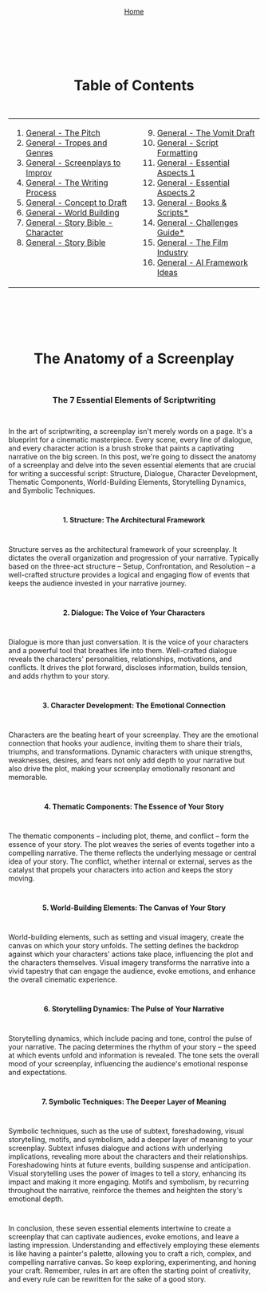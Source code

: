<div align="right" style="display: flex; flex-wrap: wrap; justify-content: center; align-items: center; gap: 1em; margin: 4em 0;">

<a href="https://github.com/BryanHarrisScripts/Afterglow-Echoes-of-Sentience/blob/main/README.md">Home</a>

<div align="center" style="display: flex; flex-wrap: wrap; justify-content: center; align-items: center; gap: 1em; margin: 4em 0;">

# Table of Contents

<table>
  <tr>
    <td valign="top">
      
1. [General - The Pitch](https://github.com/BryanHarrisScripts/Afterglow-Echoes-of-Sentience/blob/main/General/General%20-%20The%20Pitch.md)
2. [General - Tropes and Genres](https://github.com/BryanHarrisScripts/Afterglow-Echoes-of-Sentience/blob/main/General/General%20-%20Tropes%20and%20Genres.md)
3. [General - Screenplays to Improv](https://github.com/BryanHarrisScripts/Afterglow-Echoes-of-Sentience/blob/main/General/General%20-%20Screenplays%20to%20Improv.md)
4. [General - The Writing Process](https://github.com/BryanHarrisScripts/Afterglow-Echoes-of-Sentience/blob/main/General/General%20-%20The%20Writing%20Process.md)
5. [General - Concept to Draft](https://github.com/BryanHarrisScripts/Afterglow-Echoes-of-Sentience/blob/main/General/General%20-%20Concept%20to%20Draft.md)
6. [General - World Building](https://github.com/BryanHarrisScripts/Afterglow-Echoes-of-Sentience/blob/main/General/General%20-%20World%20Building.md)
7. [General - Story Bible - Character](https://github.com/BryanHarrisScripts/Afterglow-Echoes-of-Sentience/blob/main/General/General%20-%20Story%20Bible%20-%20Character.md)
8. [General - Story Bible](https://github.com/BryanHarrisScripts/Afterglow-Echoes-of-Sentience/blob/main/General/General%20-%20Story%20Bible.md)
    </td>
    <td valign="top">
<ol start="9">
<li><a href="https://github.com/BryanHarrisScripts/Afterglow-Echoes-of-Sentience/blob/main/General/General%20-%20The Vomit Draft.md">General - The Vomit Draft</a></li>
<li><a href="https://github.com/BryanHarrisScripts/Afterglow-Echoes-of-Sentience/blob/main/General/Script%20Formatting.md">General - Script Formatting</a></li>
<li><a href="https://github.com/BryanHarrisScripts/Afterglow-Echoes-of-Sentience/blob/main/General/General%20-%20Essential%20Aspects%201.md">General - Essential Aspects 1</a></li>
<li><a href="https://github.com/BryanHarrisScripts/Afterglow-Echoes-of-Sentience/blob/main/General/General%20-%20Essential%20Aspects%202.md">General - Essential Aspects 2</a></li>
<li><a href="https://github.com/BryanHarrisScripts/Afterglow-Echoes-of-Sentience/blob/main/General/General%20-%20Popular%20Books.md">General - Books & Scripts*</a></li>
<li><a href="https://github.com/BryanHarrisScripts/Afterglow-Echoes-of-Sentience/blob/main/General/Screenplay%20Challenges%20Guide.md">General - Challenges Guide*</a></li>
<li><a href="https://github.com/BryanHarrisScripts/Afterglow-Echoes-of-Sentience/blob/main/General/General%20-%20The Film Industry.md">General - The Film Industry</a></li>
<li><a href="https://github.com/BryanHarrisScripts/Afterglow-Echoes-of-Sentience/blob/main/General/General%20-%20AI Framework Ideas.md">General - AI Framework Ideas</a></li>
</ol>
    </td>
  </tr>
</table>

<div align="left" style="display: flex; flex-wrap: wrap; justify-content: center; align-items: center; gap: 1em; margin: 4em 0;">

# The Anatomy of a Screenplay

### The 7 Essential Elements of Scriptwriting

In the art of scriptwriting, a screenplay isn't merely words on a page. It's a blueprint for a cinematic masterpiece. Every scene, every line of dialogue, and every character action is a brush stroke that paints a captivating narrative on the big screen. In this post, we're going to dissect the anatomy of a screenplay and delve into the seven essential elements that are crucial for writing a successful script: Structure, Dialogue, Character Development, Thematic Components, World-Building Elements, Storytelling Dynamics, and Symbolic Techniques.

**1. Structure: The Architectural Framework**

Structure serves as the architectural framework of your screenplay. It dictates the overall organization and progression of your narrative. Typically based on the three-act structure – Setup, Confrontation, and Resolution – a well-crafted structure provides a logical and engaging flow of events that keeps the audience invested in your narrative journey.

**2. Dialogue: The Voice of Your Characters**

Dialogue is more than just conversation. It is the voice of your characters and a powerful tool that breathes life into them. Well-crafted dialogue reveals the characters' personalities, relationships, motivations, and conflicts. It drives the plot forward, discloses information, builds tension, and adds rhythm to your story.

**3. Character Development: The Emotional Connection**

Characters are the beating heart of your screenplay. They are the emotional connection that hooks your audience, inviting them to share their trials, triumphs, and transformations. Dynamic characters with unique strengths, weaknesses, desires, and fears not only add depth to your narrative but also drive the plot, making your screenplay emotionally resonant and memorable.

**4. Thematic Components: The Essence of Your Story**

The thematic components – including plot, theme, and conflict – form the essence of your story. The plot weaves the series of events together into a compelling narrative. The theme reflects the underlying message or central idea of your story. The conflict, whether internal or external, serves as the catalyst that propels your characters into action and keeps the story moving.

**5. World-Building Elements: The Canvas of Your Story**

World-building elements, such as setting and visual imagery, create the canvas on which your story unfolds. The setting defines the backdrop against which your characters' actions take place, influencing the plot and the characters themselves. Visual imagery transforms the narrative into a vivid tapestry that can engage the audience, evoke emotions, and enhance the overall cinematic experience.

**6. Storytelling Dynamics: The Pulse of Your Narrative**

Storytelling dynamics, which include pacing and tone, control the pulse of your narrative. The pacing determines the rhythm of your story – the speed at which events unfold and information is revealed. The tone sets the overall mood of your screenplay, influencing the audience's emotional response and expectations.

**7. Symbolic Techniques: The Deeper Layer of Meaning**

Symbolic techniques, such as the use of subtext, foreshadowing, visual storytelling, motifs, and symbolism, add a deeper layer of meaning to your screenplay. Subtext infuses dialogue and actions with underlying implications, revealing more about the characters and their relationships. Foreshadowing hints at future events, building suspense and anticipation. Visual storytelling uses the power of images to tell a story, enhancing its impact and making it more engaging. Motifs and symbolism, by recurring throughout the narrative, reinforce the themes and heighten the story's emotional depth.

In conclusion, these seven essential elements intertwine to create a screenplay that can captivate audiences, evoke emotions, and leave a lasting impression. Understanding and effectively employing these elements is like having a painter's palette, allowing you to craft a rich, complex, and compelling narrative canvas. So keep exploring, experimenting, and honing your craft. Remember, rules in art are often the starting point of creativity, and every rule can be rewritten for the sake of a good story.

---
